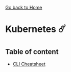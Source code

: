 [Go back to Home](https://github.com/fabien-renaud/notes)

# Kubernetes ️️☄️

## Table of content
- [CLI Cheatsheet](https://github.com/fabien-renaud/notes/blob/master/kubernetes/cli-cheatsheet.md)
